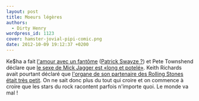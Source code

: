 ```yaml
---
layout: post
title: Moeurs légères
authors:
  - Dirty Henry
wordpress_id: 1123
cover: hamster-jovial-pipi-comic.png
date: 2012-10-09 19:12:37 +0200
---
```


Ke\$ha a fait [l'amour avec un fantôme](http://www.nme.com/news/keha/66332)
([Patrick Swayze ?](http://www.dailymotion.com/video/xtlhdf_ghost-patrick-swayze-demi-moore-whoopi-goldberg-scena-finale-www-goodnews-ws_shortfilms))
et Pete Townshend déclare que
[le sexe de Mick Jagger est «long et potelé»](http://www.nme.com/news/the-who/66340).
Keith Richards avait pourtant déclaré que
[l'organe de son partenaire des Rolling Stones était très petit](http://www.nme.com/news/the-rolling-stones/62658).
On ne sait donc plus du tout qui croire et on commence à croire que les stars du
rock racontent parfois n'importe quoi. Le monde va mal !
